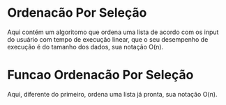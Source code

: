 # Ordenacão Por Seleção
  Aqui contém um algoritomo que ordena uma lista de acordo com os input do usuário com tempo de execução linear, que o seu desempenho de execução  é do tamanho dos dados, sua notação O(n).

# Funcao Ordenacão Por Seleção
Aqui, diferente do primeiro, ordena uma lista já pronta, sua notação O(n).
